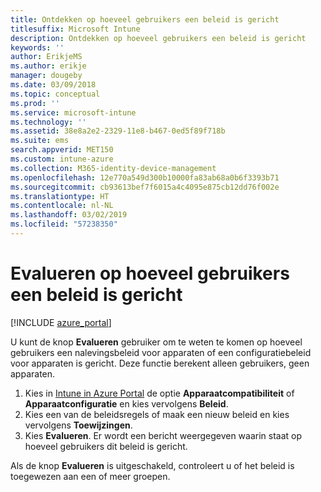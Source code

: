 ```yaml
---
title: Ontdekken op hoeveel gebruikers een beleid is gericht
titlesuffix: Microsoft Intune
description: Ontdekken op hoeveel gebruikers een beleid is gericht
keywords: ''
author: ErikjeMS
ms.author: erikje
manager: dougeby
ms.date: 03/09/2018
ms.topic: conceptual
ms.prod: ''
ms.service: microsoft-intune
ms.technology: ''
ms.assetid: 38e8a2e2-2329-11e8-b467-0ed5f89f718b
ms.suite: ems
search.appverid: MET150
ms.custom: intune-azure
ms.collection: M365-identity-device-management
ms.openlocfilehash: 12e770a549d300b10000fa83ab68a0b6f3393b71
ms.sourcegitcommit: cb93613bef7f6015a4c4095e875cb12dd76f002e
ms.translationtype: HT
ms.contentlocale: nl-NL
ms.lasthandoff: 03/02/2019
ms.locfileid: "57238350"
---
```

# <a name="evaluate-how-many-users-are-targeted-by-a-policy"></a>Evalueren op hoeveel gebruikers een beleid is gericht
[!INCLUDE [azure_portal](./includes/azure_portal.md)]

U kunt de knop **Evalueren** gebruiker om te weten te komen op hoeveel gebruikers een nalevingsbeleid voor apparaten of een configuratiebeleid voor apparaten is gericht. Deze functie berekent alleen gebruikers, geen apparaten.

1.  Kies in [Intune in Azure Portal](https://aka.ms/intuneportal) de optie **Apparaatcompatibiliteit** of **Apparaatconfiguratie** en kies vervolgens **Beleid**.
2.  Kies een van de beleidsregels of maak een nieuw beleid en kies vervolgens **Toewijzingen**.
3.  Kies **Evalueren**. Er wordt een bericht weergegeven waarin staat op hoeveel gebruikers dit beleid is gericht.

Als de knop **Evalueren** is uitgeschakeld, controleert u of het beleid is toegewezen aan een of meer groepen.


